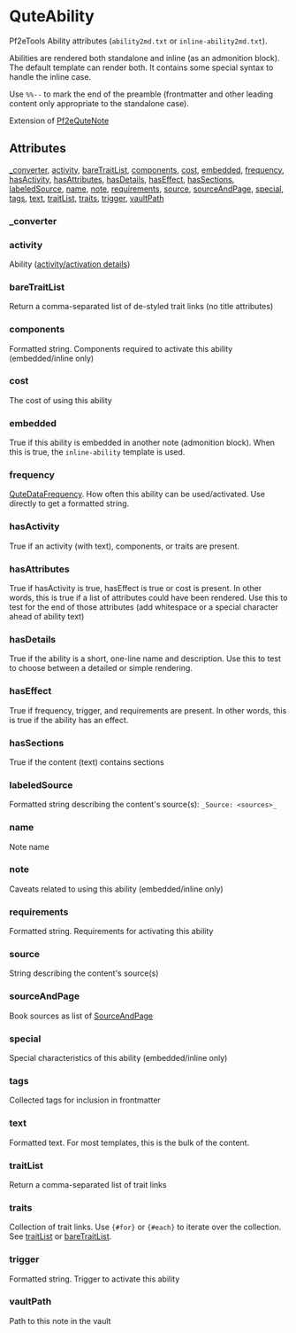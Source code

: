 # QuteAbility

Pf2eTools Ability attributes (`ability2md.txt` or `inline-ability2md.txt`).

Abilities are rendered both standalone and inline (as an admonition block). The default template can render both. It contains some special syntax to handle the inline case.

Use `%%--` to mark the end of the preamble (frontmatter and other leading content only appropriate to the standalone case).

Extension of [Pf2eQuteNote](Pf2eQuteNote.md)

## Attributes

[_converter](#_converter), [activity](#activity), [bareTraitList](#baretraitlist), [components](#components), [cost](#cost), [embedded](#embedded), [frequency](#frequency), [hasActivity](#hasactivity), [hasAttributes](#hasattributes), [hasDetails](#hasdetails), [hasEffect](#haseffect), [hasSections](#hassections), [labeledSource](#labeledsource), [name](#name), [note](#note), [requirements](#requirements), [source](#source), [sourceAndPage](#sourceandpage), [special](#special), [tags](#tags), [text](#text), [traitList](#traitlist), [traits](#traits), [trigger](#trigger), [vaultPath](#vaultpath)


### _converter


### activity

Ability ([activity/activation details](QuteDataActivity.md))

### bareTraitList

Return a comma-separated list of de-styled trait links (no title attributes)

### components

Formatted string. Components required to activate this ability (embedded/inline only)

### cost

The cost of using this ability

### embedded

True if this ability is embedded in another note (admonition block). When this is true, the `inline-ability` template is used.

### frequency

[QuteDataFrequency](QuteDataFrequency.md). How often this ability can be used/activated. Use directly to get a formatted string.

### hasActivity

True if an activity (with text), components, or traits are present.

### hasAttributes

True if hasActivity is true, hasEffect is true or cost is present. In other words, this is true if a list of attributes could have been rendered. Use this to test for the end of those attributes (add whitespace or a special character ahead of ability text)

### hasDetails

True if the ability is a short, one-line name and description. Use this to test to choose between a detailed or simple rendering.

### hasEffect

True if frequency, trigger, and requirements are present. In other words, this is true if the ability has an effect.

### hasSections

True if the content (text) contains sections

### labeledSource

Formatted string describing the content's source(s): `_Source: <sources>_`

### name

Note name

### note

Caveats related to using this ability (embedded/inline only)

### requirements

Formatted string. Requirements for activating this ability

### source

String describing the content's source(s)

### sourceAndPage

Book sources as list of [SourceAndPage](../SourceAndPage.md)

### special

Special characteristics of this ability (embedded/inline only)

### tags

Collected tags for inclusion in frontmatter

### text

Formatted text. For most templates, this is the bulk of the content.

### traitList

Return a comma-separated list of trait links

### traits

Collection of trait links. Use `{#for}` or `{#each}` to iterate over the collection. See [traitList](#traitlist) or [bareTraitList](#baretraitlist).

### trigger

Formatted string. Trigger to activate this ability

### vaultPath

Path to this note in the vault
